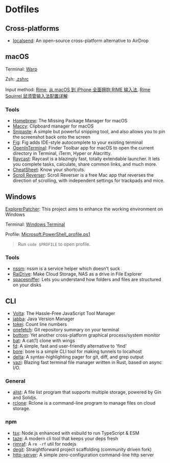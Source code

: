 # Dotfiles

## Cross-platforms

+ [localsend](https://github.com/localsend/localsend): An open-source cross-platform alternative to AirDrop

## macOS

Terminal: [Warp](https://www.warp.dev/)

Zsh: [.zshrc](/.zshrc)

Input method: [Rime](https://rime.im/), [从 macOS 到 iPhone 全面拥抱 RIME 输入法](https://x.geekbb.ml/RIME), [Rime Squirrel 鼠须管输入法配置详解](https://ssnhd.com/2022/01/06/rime/)

### Tools

+ [Homebrew](https://brew.sh/): The Missing Package Manager for macOS
+ [Maccy](https://maccy.app/): Clipboard manager for macOS
+ [Snipaste](https://www.snipaste.com/): A simple but powerful snipping tool, and also allows you to pin the screenshot back onto the screen
+ [Fig](https://fig.io/): Fig adds IDE-style autocomplete to your existing terminal
+ [OpenInTerminal](https://github.com/Ji4n1ng/OpenInTerminal): Finder Toolbar app for macOS to open the current directory in Terminal, iTerm, Hyper or Alacritty.
+ [Raycast](https://www.raycast.com/): Raycast is a blazingly fast, totally extendable launcher. It lets you complete tasks, calculate, share common links, and much more.
+ [CheatSheet](https://www.mediaatelier.com/CheatSheet/): Know your shortcuts.
+ [Scroll Reverser](https://pilotmoon.com/scrollreverser/): Scroll Reverser is a free Mac app that reverses the direction of scrolling, with independent settings for trackpads and mice.

## Windows

[ExplorerPatcher](https://github.com/valinet/ExplorerPatcher): This project aims to enhance the working environment on Windows

Terminal: [Windows Terminal](https://github.com/microsoft/terminal)

Profile: [Microsoft.PowerShell_profile.ps1](/Microsoft.PowerShell_profile.ps1)

> Run `code $PROFILE` to open profile.

### Tools

+ [nssm](https://nssm.cc/): nssm is a service helper which doesn't suck
+ [RaiDrive](https://www.raidrive.com/): Make Cloud Storage, NAS as a drive in File Explorer
+ [spacesniffer](http://www.uderzo.it/main_products/space_sniffer/): Lets you understand how folders and files are structured on your disks

## CLI

+ [Volta](https://volta.sh/): The Hassle-Free JavaScript Tool Manager
+ [jabba](https://github.com/shyiko/jabba): Java Version Manager
+ [tokei](https://github.com/XAMPPRocky/tokei): Count line numbers
+ [onefetch](https://github.com/o2sh/onefetch): Git repository summary on your terminal
+ [bottom](https://github.com/ClementTsang/bottom): Yet another cross-platform graphical process/system monitor
+ [bat](https://github.com/sharkdp/bat): A cat(1) clone with wings
+ [fd](https://github.com/sharkdp/fd): A simple, fast and user-friendly alternative to 'find'
+ [bore](https://github.com/ekzhang/bore): bore is a simple CLI tool for making tunnels to localhost
+ [delta](https://github.com/dandavison/delta): A syntax-highlighting pager for git, diff, and grep output
+ [yazi](https://github.com/sxyazi/yazi): Blazing fast terminal file manager written in Rust, based on async I/O.

### General

+ [alist](https://alist.nn.ci/): A file list program that supports multiple storage, powered by Gin and Solidjs.
+ [rclone](https://rclone.org/): Rclone is a command-line program to manage files on cloud storage. 

### npm

+ [tsx](https://github.com/esbuild-kit/tsx): Node.js enhanced with esbuild to run TypeScript & ESM
+ [taze](https://github.com/antfu/taze): A modern cli tool that keeps your deps fresh
+ [rimraf](https://github.com/isaacs/rimraf): A `rm -rf` util for nodejs
+ [degit](https://github.com/tiged/tiged): Straightforward project scaffolding (community driven fork)
+ [http-server](https://github.com/http-party/http-server): A simple zero-configuration command-line http server
